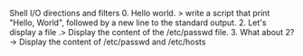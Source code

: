 Shell I/O directions and filters
0. Hello world. > write a script that print "Hello, World", followed by a new line to the standard output. 
2. Let's display a file .> Display the content of the /etc/passwd file.
3. What about 2? -> Display the content of /etc/passwd and /etc/hosts
